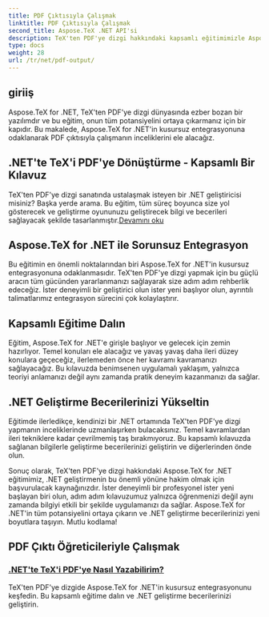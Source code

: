 ```yaml
---
title: PDF Çıktısıyla Çalışmak
linktitle: PDF Çıktısıyla Çalışmak
second_title: Aspose.TeX .NET API'si
description: TeX'ten PDF'ye dizgi hakkındaki kapsamlı eğitimimizle Aspose.TeX for .NET'in gücünün kilidini açın. Sorunsuz entegrasyonla .NET geliştirme becerilerinizi geliştirin.
type: docs
weight: 28
url: /tr/net/pdf-output/
---
```

## giriiş

Aspose.TeX for .NET, TeX'ten PDF'ye dizgi dünyasında ezber bozan bir yazılımdır ve bu eğitim, onun tüm potansiyelini ortaya çıkarmanız için bir kapıdır. Bu makalede, Aspose.TeX for .NET'in kusursuz entegrasyonuna odaklanarak PDF çıktısıyla çalışmanın inceliklerini ele alacağız.

## .NET'te TeX'i PDF'ye Dönüştürme - Kapsamlı Bir Kılavuz

TeX'ten PDF'ye dizgi sanatında ustalaşmak isteyen bir .NET geliştiricisi misiniz? Başka yerde arama. Bu eğitim, tüm süreç boyunca size yol gösterecek ve geliştirme oyununuzu geliştirecek bilgi ve becerileri sağlayacak şekilde tasarlanmıştır.[Devamını oku](./typeset-tex-to-pdf/)

## Aspose.TeX for .NET ile Sorunsuz Entegrasyon

Bu eğitimin en önemli noktalarından biri Aspose.TeX for .NET'in kusursuz entegrasyonuna odaklanmasıdır. TeX'ten PDF'ye dizgi yapmak için bu güçlü aracın tüm gücünden yararlanmanızı sağlayarak size adım adım rehberlik edeceğiz. İster deneyimli bir geliştirici olun ister yeni başlıyor olun, ayrıntılı talimatlarımız entegrasyon sürecini çok kolaylaştırır.

## Kapsamlı Eğitime Dalın

Eğitim, Aspose.TeX for .NET'e girişle başlıyor ve gelecek için zemin hazırlıyor. Temel konuları ele alacağız ve yavaş yavaş daha ileri düzey konulara geçeceğiz, ilerlemeden önce her kavramı kavramanızı sağlayacağız. Bu kılavuzda benimsenen uygulamalı yaklaşım, yalnızca teoriyi anlamanızı değil aynı zamanda pratik deneyim kazanmanızı da sağlar.

## .NET Geliştirme Becerilerinizi Yükseltin

Eğitimde ilerledikçe, kendinizi bir .NET ortamında TeX'ten PDF'ye dizgi yapmanın inceliklerinde uzmanlaşırken bulacaksınız. Temel kavramlardan ileri tekniklere kadar çevrilmemiş taş bırakmıyoruz. Bu kapsamlı kılavuzda sağlanan bilgilerle geliştirme becerilerinizi geliştirin ve diğerlerinden önde olun.

Sonuç olarak, TeX'ten PDF'ye dizgi hakkındaki Aspose.TeX for .NET eğitimimiz, .NET geliştirmenin bu önemli yönüne hakim olmak için başvurulacak kaynağınızdır. İster deneyimli bir profesyonel ister yeni başlayan biri olun, adım adım kılavuzumuz yalnızca öğrenmenizi değil aynı zamanda bilgiyi etkili bir şekilde uygulamanızı da sağlar. Aspose.TeX for .NET'in tüm potansiyelini ortaya çıkarın ve .NET geliştirme becerilerinizi yeni boyutlara taşıyın. Mutlu kodlama!
## PDF Çıktı Öğreticileriyle Çalışmak
### [.NET'te TeX'i PDF'ye Nasıl Yazabilirim?](./typeset-tex-to-pdf/)
TeX'ten PDF'ye dizgide Aspose.TeX for .NET'in kusursuz entegrasyonunu keşfedin. Bu kapsamlı eğitime dalın ve .NET geliştirme becerilerinizi geliştirin.